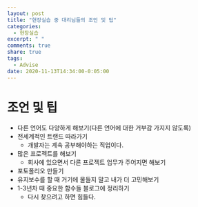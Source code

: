 ```yaml
---
layout: post
title: "현장실습 중 대리님들의 조언 및 팁"
categories:
  - 현장실습
excerpt: " "
comments: true
share: true
tags:
  - Advise
date: 2020-11-13T14:34:00-0:05:00
---
```


# 조언 및 팁

- 다른 언어도 다양하게 해보기(다른 언어에 대한 거부감 가지지 않도록)
- 전세계적인 트랜드 따라가기
    - 개발자는 계속 공부해야하는 직업이다.
- 많은 프로젝트를 해보기
    - 회사에 있으면서 다른 프로젝트 업무가 주어지면 해보기
- 포토폴리오 만들기
- 유지보수를 할 때 거기에 물들지 말고 내가 더 고민해보기
- 1-3년차 때 중요한 함수들 블로그에 정리하기
    - 다시 찾으려고 하면 힘들다.
